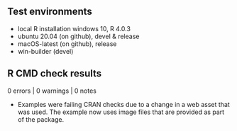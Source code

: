 ## Test environments
* local R installation windows 10, R 4.0.3
* ubuntu 20.04 (on github), devel & release
* macOS-latest (on github), release
* win-builder (devel)

## R CMD check results

0 errors | 0 warnings | 0 notes

* Examples were failing CRAN checks due to a change in a web asset that was 
used. The example now uses image files that are provided as part of the package.
